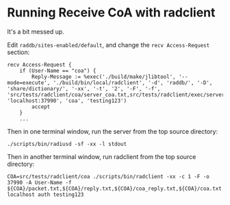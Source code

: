 #  Running Receive CoA with radclient

It's a bit messed up.

Edit `raddb/sites-enabled/default`, and change the `recv Access-Request` section:

```
recv Access-Request {
    if (User-Name == "coa") {
        Reply-Message := %exec('./build/make/jlibtool', '--mode=execute', './build/bin/local/radclient', '-d', 'raddb/', '-D', 'share/dictionary/', '-xx', '-t', '2', '-F', '-f', 'src/tests/radclient/coa/server_coa.txt,src/tests/radclient/exec/server_coa_reply.txt', 'localhost:37990', 'coa', 'testing123')
        accept
    }
    ...
```

Then in one terminal window, run the server from the top source directory:

```
./scripts/bin/radiusd -sf -xx -l stdout
```


Then in another terminal window, run radclient from the top source directory:

```
COA=src/tests/radclient/coa ./scripts/bin/radclient -xx -c 1 -F -o 37990 -A User-Name -f ${COA}/packet.txt,${COA}/reply.txt,${COA}/coa_reply.txt,${COA}/coa.txt localhost auth testing123
```